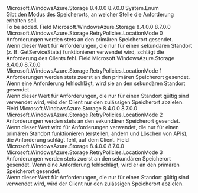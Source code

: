 <Type Name="LocationMode" FullName="Microsoft.WindowsAzure.Storage.RetryPolicies.LocationMode">
  <TypeSignature Language="C#" Value="public enum LocationMode" />
  <TypeSignature Language="ILAsm" Value=".class public auto ansi sealed LocationMode extends System.Enum" />
  <TypeSignature Language="DocId" Value="T:Microsoft.WindowsAzure.Storage.RetryPolicies.LocationMode" />
  <TypeSignature Language="VB.NET" Value="Public Enum LocationMode" />
  <TypeSignature Language="F#" Value="type LocationMode = " />
  <AssemblyInfo>
    <AssemblyName>Microsoft.WindowsAzure.Storage</AssemblyName>
    <AssemblyVersion>8.4.0.0</AssemblyVersion>
    <AssemblyVersion>8.7.0.0</AssemblyVersion>
  </AssemblyInfo>
  <Base>
    <BaseTypeName>System.Enum</BaseTypeName>
  </Base>
  <Docs>
    <summary>
            Gibt den Modus des Speicherorts, an welcher Stelle die Anforderung erhalten soll.
            </summary>
    <remarks>To be added.</remarks>
  </Docs>
  <Members>
    <Member MemberName="PrimaryOnly">
      <MemberSignature Language="C#" Value="PrimaryOnly" />
      <MemberSignature Language="ILAsm" Value=".field public static literal valuetype Microsoft.WindowsAzure.Storage.RetryPolicies.LocationMode PrimaryOnly = int32(0)" />
      <MemberSignature Language="DocId" Value="F:Microsoft.WindowsAzure.Storage.RetryPolicies.LocationMode.PrimaryOnly" />
      <MemberSignature Language="VB.NET" Value="PrimaryOnly" />
      <MemberSignature Language="F#" Value="PrimaryOnly = 0" Usage="Microsoft.WindowsAzure.Storage.RetryPolicies.LocationMode.PrimaryOnly" />
      <MemberType>Field</MemberType>
      <AssemblyInfo>
        <AssemblyName>Microsoft.WindowsAzure.Storage</AssemblyName>
        <AssemblyVersion>8.4.0.0</AssemblyVersion>
        <AssemblyVersion>8.7.0.0</AssemblyVersion>
      </AssemblyInfo>
      <ReturnValue>
        <ReturnType>Microsoft.WindowsAzure.Storage.RetryPolicies.LocationMode</ReturnType>
      </ReturnValue>
      <MemberValue>0</MemberValue>
      <Docs>
        <summary>
            Anforderungen werden stets an den primären Speicherort gesendet.
            </summary>
        <remarks>
            Wenn dieser Wert für Anforderungen, die nur für einen sekundären Standort (z. B. GetServiceStats) funktionieren verwendet wird, schlägt die Anforderung des Clients fehl.
            </remarks>
      </Docs>
    </Member>
    <Member MemberName="PrimaryThenSecondary">
      <MemberSignature Language="C#" Value="PrimaryThenSecondary" />
      <MemberSignature Language="ILAsm" Value=".field public static literal valuetype Microsoft.WindowsAzure.Storage.RetryPolicies.LocationMode PrimaryThenSecondary = int32(1)" />
      <MemberSignature Language="DocId" Value="F:Microsoft.WindowsAzure.Storage.RetryPolicies.LocationMode.PrimaryThenSecondary" />
      <MemberSignature Language="VB.NET" Value="PrimaryThenSecondary" />
      <MemberSignature Language="F#" Value="PrimaryThenSecondary = 1" Usage="Microsoft.WindowsAzure.Storage.RetryPolicies.LocationMode.PrimaryThenSecondary" />
      <MemberType>Field</MemberType>
      <AssemblyInfo>
        <AssemblyName>Microsoft.WindowsAzure.Storage</AssemblyName>
        <AssemblyVersion>8.4.0.0</AssemblyVersion>
        <AssemblyVersion>8.7.0.0</AssemblyVersion>
      </AssemblyInfo>
      <ReturnValue>
        <ReturnType>Microsoft.WindowsAzure.Storage.RetryPolicies.LocationMode</ReturnType>
      </ReturnValue>
      <MemberValue>1</MemberValue>
      <Docs>
        <summary>
            Anforderungen werden stets zuerst an den primären Speicherort gesendet. Wenn eine Anforderung fehlschlägt, wird sie an den sekundären Standort gesendet.
            </summary>
        <remarks>
            Wenn dieser Wert für Anforderungen, die nur für einen Standort gültig sind verwendet wird, wird der Client nur den zulässigen Speicherort abzielen.
            </remarks>
      </Docs>
    </Member>
    <Member MemberName="SecondaryOnly">
      <MemberSignature Language="C#" Value="SecondaryOnly" />
      <MemberSignature Language="ILAsm" Value=".field public static literal valuetype Microsoft.WindowsAzure.Storage.RetryPolicies.LocationMode SecondaryOnly = int32(2)" />
      <MemberSignature Language="DocId" Value="F:Microsoft.WindowsAzure.Storage.RetryPolicies.LocationMode.SecondaryOnly" />
      <MemberSignature Language="VB.NET" Value="SecondaryOnly" />
      <MemberSignature Language="F#" Value="SecondaryOnly = 2" Usage="Microsoft.WindowsAzure.Storage.RetryPolicies.LocationMode.SecondaryOnly" />
      <MemberType>Field</MemberType>
      <AssemblyInfo>
        <AssemblyName>Microsoft.WindowsAzure.Storage</AssemblyName>
        <AssemblyVersion>8.4.0.0</AssemblyVersion>
        <AssemblyVersion>8.7.0.0</AssemblyVersion>
      </AssemblyInfo>
      <ReturnValue>
        <ReturnType>Microsoft.WindowsAzure.Storage.RetryPolicies.LocationMode</ReturnType>
      </ReturnValue>
      <MemberValue>2</MemberValue>
      <Docs>
        <summary>
            Anforderungen werden stets an den sekundären Speicherort gesendet.
            </summary>
        <remarks>
            Wenn dieser Wert wird für Anforderungen verwendet, die nur für einen primären Standort funktionieren (erstellen, ändern und Löschen von APIs), die Anforderung schlägt fehl, auf dem Client.
            </remarks>
      </Docs>
    </Member>
    <Member MemberName="SecondaryThenPrimary">
      <MemberSignature Language="C#" Value="SecondaryThenPrimary" />
      <MemberSignature Language="ILAsm" Value=".field public static literal valuetype Microsoft.WindowsAzure.Storage.RetryPolicies.LocationMode SecondaryThenPrimary = int32(3)" />
      <MemberSignature Language="DocId" Value="F:Microsoft.WindowsAzure.Storage.RetryPolicies.LocationMode.SecondaryThenPrimary" />
      <MemberSignature Language="VB.NET" Value="SecondaryThenPrimary" />
      <MemberSignature Language="F#" Value="SecondaryThenPrimary = 3" Usage="Microsoft.WindowsAzure.Storage.RetryPolicies.LocationMode.SecondaryThenPrimary" />
      <MemberType>Field</MemberType>
      <AssemblyInfo>
        <AssemblyName>Microsoft.WindowsAzure.Storage</AssemblyName>
        <AssemblyVersion>8.4.0.0</AssemblyVersion>
        <AssemblyVersion>8.7.0.0</AssemblyVersion>
      </AssemblyInfo>
      <ReturnValue>
        <ReturnType>Microsoft.WindowsAzure.Storage.RetryPolicies.LocationMode</ReturnType>
      </ReturnValue>
      <MemberValue>3</MemberValue>
      <Docs>
        <summary>
            Anforderungen werden stets zuerst an den sekundären Speicherort gesendet. Wenn eine Anforderung fehlschlägt, wird er an den primären Speicherort gesendet.
            </summary>
        <remarks>
            Wenn dieser Wert für Anforderungen, die nur für einen Standort gültig sind verwendet wird, wird der Client nur den zulässigen Speicherort abzielen.
            </remarks>
      </Docs>
    </Member>
  </Members>
</Type>